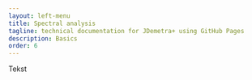 ```yaml
---
layout: left-menu
title: Spectral analysis
tagline: technical documentation for JDemetra+ using GitHub Pages
description: Basics
order: 6
---
```


Tekst